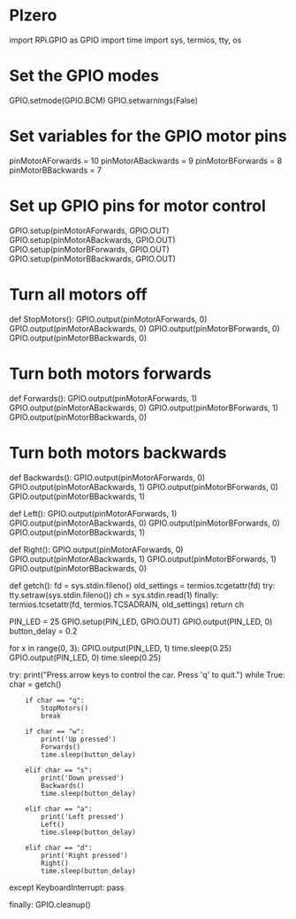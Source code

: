 # PIzero

import RPi.GPIO as GPIO
import time
import sys, termios, tty, os

# Set the GPIO modes
GPIO.setmode(GPIO.BCM)
GPIO.setwarnings(False)

# Set variables for the GPIO motor pins
pinMotorAForwards = 10
pinMotorABackwards = 9
pinMotorBForwards = 8
pinMotorBBackwards = 7

# Set up GPIO pins for motor control
GPIO.setup(pinMotorAForwards, GPIO.OUT)
GPIO.setup(pinMotorABackwards, GPIO.OUT)
GPIO.setup(pinMotorBForwards, GPIO.OUT)
GPIO.setup(pinMotorBBackwards, GPIO.OUT)

# Turn all motors off
def StopMotors():
    GPIO.output(pinMotorAForwards, 0)
    GPIO.output(pinMotorABackwards, 0)
    GPIO.output(pinMotorBForwards, 0)
    GPIO.output(pinMotorBBackwards, 0)

# Turn both motors forwards
def Forwards():
    GPIO.output(pinMotorAForwards, 1)
    GPIO.output(pinMotorABackwards, 0)
    GPIO.output(pinMotorBForwards, 1)
    GPIO.output(pinMotorBBackwards, 0)

# Turn both motors backwards
def Backwards():
    GPIO.output(pinMotorAForwards, 0)
    GPIO.output(pinMotorABackwards, 1)
    GPIO.output(pinMotorBForwards, 0)
    GPIO.output(pinMotorBBackwards, 1)

def Left():
    GPIO.output(pinMotorAForwards, 1)
    GPIO.output(pinMotorABackwards, 0)
    GPIO.output(pinMotorBForwards, 0)
    GPIO.output(pinMotorBBackwards, 1)

def Right():
    GPIO.output(pinMotorAForwards, 0)
    GPIO.output(pinMotorABackwards, 1)
    GPIO.output(pinMotorBForwards, 1)
    GPIO.output(pinMotorBBackwards, 0)

def getch():
    fd = sys.stdin.fileno()
    old_settings = termios.tcgetattr(fd)
    try:
        tty.setraw(sys.stdin.fileno())
        ch = sys.stdin.read(1)
    finally:
        termios.tcsetattr(fd, termios.TCSADRAIN, old_settings)
    return ch

PIN_LED = 25
GPIO.setup(PIN_LED, GPIO.OUT)
GPIO.output(PIN_LED, 0)
button_delay = 0.2

for x in range(0, 3):
    GPIO.output(PIN_LED, 1)
    time.sleep(0.25)
    GPIO.output(PIN_LED, 0)
    time.sleep(0.25)

try:
    print("Press arrow keys to control the car. Press 'q' to quit.")
    while True:
        char = getch()
        
        if char == "q":
            StopMotors()
            break

        if char == "w":
            print('Up pressed')
            Forwards()
            time.sleep(button_delay)

        elif char == "s":
            print('Down pressed')
            Backwards()
            time.sleep(button_delay)

        elif char == "a":
            print('Left pressed')
            Left()
            time.sleep(button_delay)

        elif char == "d":
            print('Right pressed')
            Right()
            time.sleep(button_delay)

except KeyboardInterrupt:
    pass

finally:
    GPIO.cleanup()
